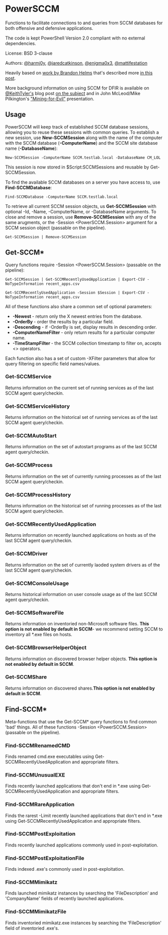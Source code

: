 # PowerSCCM

Functions to facilitate connections to and queries from SCCM databases for both offensive and defensive applications.

The code is kept PowerShell Version 2.0 compliant with no external dependencies.

License: BSD 3-clause

Authors: [@harmj0y](https://twitter.com/harmj0y), [@jaredcatkinson](https://twitter.com/jaredcatkinson), [@enigma0x3](https://twitter.com/enigma0x3), [@mattifestation](https://twitter.com/mattifestation)

Heavily based on [work by Brandon Helms](https://github.com/Cr0n1c/SCCM-Enumeration) that's described more [in this post](https://cr0n1c.wordpress.com/2016/01/27/using-sccm-to-violate-best-practices/).

More background information on using SCCM for DFIR is available on [@KeithTyler's](https://twitter.com/KeithTyler) blog post [on the subject](http://informationonsecurity.blogspot.com/2015/11/microsofts-accidental-enterprise-dfir.html) and in John McLeod/Mike Pilkington's ["Mining-for-Evil"](https://digital-forensics.sans.org/summit-archives/DFIR_Summit/Mining-for-Evil-John-McLeod-Mike-Pilkington.pdf) presentation.


## Usage

PowerSCCM will keep track of established SCCM database sessions, allowing you to reuse these
sessions with common queries. To establish a new session, use **New-SCCMSession** along with the 
name of the computer with the SCCM database (**-ComputerName**) and the SCCM site database name
(**-DatabaseName**):

`New-SCCMSession -ComputerName SCCM.testlab.local -DatabaseName CM_LOL`

This session is now stored in $Script:SCCMSessions and reusable by Get-SCCMSession. 

To find the available SCCM databases on a server you have access to, use **Find-SCCMDatabase**:

`Find-SCCMDatabase -ComputerName SCCM.testlab.local`

To retrieve all current SCCM session objects, us **Get-SCCMSession** with optional -Id, -Name, -ComputerName, or -DatabaseName arguments. To close and remove a session, use **Remove-SCCMSession** with any of the same arugments, or the -Session <PowerSCCM.Session> argument for a SCCM session object (passable on the pipeline).

`Get-SCCMSession | Remove-SCCMSession`


## Get-SCCM*

Query functions require -Session <PowerSCCM.Session> (passable on the pipeline):

`Get-SCCMSession | Get-SCCMRecentlyUsedApplication | Export-CSV -NoTypeInformation recent_apps.csv`

`Get-SCCMRecentlyUsedApplication -Session $Session | Export-CSV -NoTypeInformation recent_apps.csv`

All of these functions also share a common set of optional parameters:

* **-Newest <X>** - return only the X newest entries from the database.
* **-OrderBy <FIELD>** - order the results by a particular field.
* **-Descending** - if -OrderBy is set, display results in descending order.
* **-ComputerNameFilter <COMPUTER>** - only return results for a particular computer name.
* **-TimeStampFilter <TIMESTAMP>** - the SCCM collection timestamp to filter on, accepts <> operators.

Each function also has a set of custom -XFilter parameters that allow for query filtering on specific field names/values.


### Get-SCCMService

Returns information on the current set of running services as of the last SCCM agent query/checkin.

### Get-SCCMServiceHistory
Returns information on the historical set of running services as of the last SCCM agent query/checkin.

### Get-SCCMAutoStart
Returns information on the set of autostart programs as of the last SCCM agent query/checkin.

### Get-SCCMProcess
Returns information on the set of currently running processes as of the last SCCM agent query/checkin.

### Get-SCCMProcessHistory
Returns information on the historical set of running processes as of the last SCCM agent query/checkin.

### Get-SCCMRecentlyUsedApplication
Returns information on recently launched applications on hosts as of the last SCCM agent query/checkin.

### Get-SCCMDriver
Returns information on the set of currently laoded system drivers as of the last SCCM agent query/checkin.

### Get-SCCMConsoleUsage
Returns historical information on user console usage as of the last SCCM agent query/checkin.

### Get-SCCMSoftwareFile
Returns information on inventoried non-Microsoft software files. **This option is not enabled by default in SCCM**- we recommend setting SCCM to inventory all *.exe files on hosts.

### Get-SCCMBrowserHelperObject
Returns information on discovered browser helper objects. **This option is not enabled by default in SCCM**.

### Get-SCCMShare
Returns information on discovered shares.**This option is not enabled by default in SCCM**.


## Find-SCCM*

Meta-functions that use the Get-SCCM* query functions to find common 'bad' things. All of these functions -Session <PowerSCCM.Session> (passable on the pipeline).

### Find-SCCMRenamedCMD
Finds renamed cmd.exe executables using Get-SCCMRecentlyUsedApplication and appropriate filters.

### Find-SCCMUnusualEXE
Finds recently launched applications that don't end in *.exe using Get-SCCMRecentlyUsedApplication and appropriate filters.

### Find-SCCMRareApplication
Finds the rarest -Limit <X> recently launched applications that don't end in *.exe using Get-SCCMRecentlyUsedApplication and appropriate filters.

### Find-SCCMPostExploitation
Finds recently launched applications commonly used in post-exploitation.

### Find-SCCMPostExploitationFile
Finds indexed .exe's commonly used in post-exploitation.

### Find-SCCMMimikatz
Finds launched mimikatz instances by searching the 'FileDescription' and 'CompanyName' fields of recently launched applications.

### Find-SCCMMimikatzFile
Finds inventoried mimikatz.exe instances by searching the 'FileDescription' field of inventoried .exe's.
